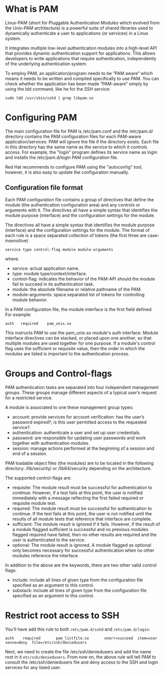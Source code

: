 # What is PAM

Linux-PAM (short for Pluggable Authentication Modules which evolved from the Unix-PAM architecture) is a powerful suite of shared libraries used to dynamically authenticate a user to applications (or services) in a Linux system.

It integrates multiple low-level authentication modules into a high-level API that provides dynamic authentication support for applications. This allows developers to write applications that require authentication, independently of the underlying authentication system.

To employ PAM, an application/program needs to be “PAM aware“ which means it needs to be written and compiled specifically to use PAM. You can check whether the application has been made “PAM-aware” simply by using the ldd command, like he for the SSH service:

`sudo ldd /usr/sbin/sshd | grep libpam.so`

# Configuring PAM

The main configuration file for PAM is /etc/pam.conf and the /etc/pam.d/ directory contains the PAM configuration files for each PAM-aware application/services. PAM will ignore the file if the directory exists. Each file in this directory has the same name as the service to which it controls access. For example, the "login" program defines its service name as login and installs the /etc/pam.d/login PAM configuration file.

Red Hat recommends to configure PAM using the "autoconfig" tool, however, it is also easy to update the configuration manually.

## Configuration file format

Each PAM configuration file contains a group of directives that define the module (the authentication configuration area) and any controls or arguments with it. The directives all have a simple syntax that identifies the module purpose (interface) and the configuration settings for the module.

The directives all have a simple syntax that identifies the module purpose (interface) and the configuration settings for the module. The format of each rule is a space separated collection of tokens (the first three are case-insensitive)

`service type control-flag module module-arguments`

where:

- service: actual application name.
- type: module type/context/interface.
- control-flag: indicates the behavior of the PAM-API should the module fail to succeed in its authentication task.
- module: the absolute filename or relative pathname of the PAM.
- module-arguments: space separated list of tokens for controlling module behavior.

In a PAM configuration file, the module interface is the first field defined. For example:

`auth	required	pam_unix.so`

This instructs PAM to use the pam_unix.so module's auth interface. Module interface directives can be stacked, or placed upon one another, so that multiple modules are used together for one purpose. If a module's control flag uses the sufficient or requisite value, then the order in which the modules are listed is important to the authentication process. 

# Groups and Control-flags

PAM authentication tasks are separated into four independent management groups. These groups manage different aspects of a typical user’s request for a restricted service.

A module is associated to one these management group types:

- account: provide services for account verification: has the user’s password expired?; is this user permitted access to the requested service?.
- authentication: authenticate a user and set up user credentials.
- password: are responsible for updating user passwords and work together with authentication modules.
- session: manage actions performed at the beginning of a session and end of a session.

PAM loadable object files (the modules) are to be located in the following directory: /lib/security/ or /lib64/security depending on the architecture.

The supported control-flags are:

- requisite: The module result must be successful for authentication to continue. However, if a test fails at this point, the user is notified immediately with a message reflecting the first failed required or requisite module test.
- required: The module result must be successful for authentication to continue. If the test fails at this point, the user is not notified until the results of all module tests that reference that interface are complete. 
- sufficient: The module result is ignored if it fails. However, if the result of a module flagged sufficient is successful and no previous modules flagged required have failed, then no other results are required and the user is authenticated to the service. 
- optional: The module result is ignored. A module flagged as optional only becomes necessary for successful authentication when no other modules reference the interface. 

In addition to the above are the keywords, there are two other valid control flags:

- include: include all lines of given type from the configuration file specified as an argument to this control.
- substack: include all lines of given type from the configuration file specified as an argument to this control.

# Restrict root access to SSH

You'll have add this rule to both `/etc/pam.d/sshd` and `/etc/pam.d/login`:

`auth    required       pam_listfile.so       onerr=succeed  item=user  sense=deny  file=/etc/ssh/deniedusers`

Next, we need to create the file /etc/ssh/deniedusers and add the name root in it `etc/ssh/deniedusers`. From now on, the above rule will tell PAM to consult the /etc/ssh/deniedusers file and deny access to the SSH and login services for any listed user.
